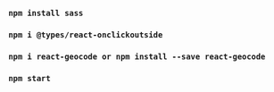 
### `npm install sass`
### `npm i @types/react-onclickoutside`
### `npm i react-geocode or npm install --save react-geocode`
### `npm start`